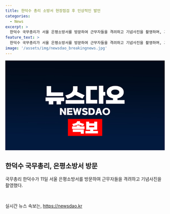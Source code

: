 ```yaml
---
title: 한덕수 총리 소방서 현장점검 후 인상적인 발언
categories:
  - News
excerpt: >
  한덕수 국무총리가 서울 은평소방서를 방문하여 근무자들을 격려하고 기념사진을 촬영하며, 그의 존중과 지지를 표현하였다.
feature_text: >
  한덕수 국무총리가 서울 은평소방서를 방문하여 근무자들을 격려하고 기념사진을 촬영하며, 그의 존중과 지지를 표현하였다.
image: '/assets/img/newsdao_breakingnews.jpg'
---
```


<p><img src="/assets/img/newsdao_breakingnews.jpg" alt="implanttips 속보" /></p>

<h2 data-ke-size="size26">한덕수 국무총리, 은평소방서 방문</h2>

<p>국무총리 한덕수가 11일 서울 은평소방서를 방문하여 근무자들을 격려하고 기념사진을 촬영했다.</p>

<p data-ke-size="size16">&nbsp;</p>
실시간 뉴스 속보는, <a href="https://newsdao.kr" rel="dofollow">https://newsdao.kr</a>


